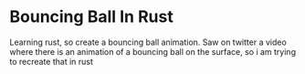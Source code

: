 # Bouncing Ball In Rust

Learning rust, so create a bouncing ball animation. Saw on twitter a video where there is an animation of a bouncing ball on the surface, so i am trying to recreate that in rust